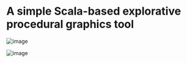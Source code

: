# A simple Scala-based explorative procedural graphics tool

![image](https://github.com/jrudolph/scolorz/assets/9868/9eb3531a-a5ee-4973-b5ac-e795180a060a)

![image](https://github.com/jrudolph/scolorz/assets/9868/13e0dbd1-c4c1-45c2-8c04-720a598af612)
